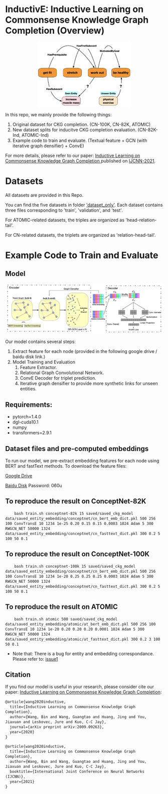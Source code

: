 # InductivE: Inductive Learning on Commonsense Knowledge Graph Completion (Overview)

<p align="center">
<img src="img/1.png" alt="img/1.png" class="center" width="300">
</p>

In this repo, we mainly provide the following things:
1. Original dataset for CKG completion. (CN-100K, CN-82K, ATOMIC)
2. New dataset splits for inducitve CKG completion evaluation. (CN-82K-Ind, ATOMIC-Ind)
3. Example code to train and evaluate. (Textual feature + GCN (with iterative graph densifier) + ConvE)

For more details, please refer to our paper: [Inductive Learning on Commonsense Knowledge Graph Completion ](https://arxiv.org/pdf/2009.09263.pdf) published on [IJCNN-2021](https://www.ijcnn.org/).

# Datasets

All datasets are provided in this Repo. 

You can find the five datasets in folder ['dataset_only'](./dataset_only). Each dataset contains three files corresponding to 'train', 'validation', and 'test'.

For ATOMIC-related datasets, the triples are organized as 'head-relation-tail'.

For CN-related datasets, the triplets are organized as 'relation-head-tail'. 

# Example Code to Train and Evaluate

## Model

<p align="center">
<img src="img/2.png" alt="img/2.png" class="center" width="900">
</p>

Our model contains several steps:
1. Extract feature for each node (provided in the following google drive / baidu disk link.)
2. Model Training and Evaluation 
   1. Feature Extractor.
   2. Relational Graph Convolutional Network.
   3. ConvE Decoder for triplet prediction.
   4. Iterative graph densifier to provide more synthetic links for unseen entities.

## Requirements:
- pytorch=1.4.0
- dgl-cuda10.1
- numpy
- transformers=2.9.1

## Dataset files and pre-computed embeddings

To run our model, we pre-extract embedding features for each node using BERT and fastText methods. To download the feature files:

[Google Drive](https://drive.google.com/drive/folders/1OSKWcv7hmA1oOwcYm4BTKJHX5Zw8OxTF?usp=sharing)

[Baidu Disk](https://pan.baidu.com/s/1LYG0yYpQte42onGNN8AfWw) Password: 060u


## To reproduce the result on ConceptNet-82K

```
    bash train.sh conceptnet-82k 15 saved/saved_ckg_model data/saved_entity_embedding/conceptnet/cn_bert_emb_dict.pkl 500 256 100 ConvTransE 10 1234 1e-25 0.20 0.15 0.15 0.0003 1024 Adam 5 300 RWGCN_NET 50000 1324 data/saved_entity_embedding/conceptnet/cn_fasttext_dict.pkl 300 0.2 5 100 50 0.1
```

## To reproduce the result on ConceptNet-100K

```
    bash train.sh conceptnet-100k 15 saved/saved_ckg_model data/saved_entity_embedding/conceptnet/cn_bert_emb_dict.pkl 500 256 100 ConvTransE 10 1234 1e-20 0.25 0.25 0.25 0.0003 1024 Adam 5 300 RWGCN_NET 50000 1324 data/saved_entity_embedding/conceptnet/cn_fasttext_dict.pkl 300 0.2 5 100 50 0.1
```

## To reproduce the result on ATOMIC

```
    bash train.sh atomic 500 saved/saved_ckg_model data/saved_entity_embedding/atomic/at_bert_emb_dict.pkl 500 256 100 ConvTransE 10 1234 1e-20 0.20 0.20 0.20 0.0001 1024 Adam 5 300 RWGCN_NET 50000 1324 data/saved_entity_embedding/atomic/at_fasttext_dict.pkl 300 0.2 3 100 50 0.1
```

* Note that: There is a bug for entity and embedding correspondance. Please refer to: [issue1](https://github.com/BinWang28/InductivE/issues/1)


## Citation

If you find our model is useful in your research, please consider cite our paper: [Inductive Learning on Commonsense Knowledge Graph Completion](https://arxiv.org/pdf/2009.09263.pdf):

```
@article{wang2020inductive,
  title={Inductive Learning on Commonsense Knowledge Graph Completion},
  author={Wang, Bin and Wang, Guangtao and Huang, Jing and You, Jiaxuan and Leskovec, Jure and Kuo, C-C Jay},
  journal={arXiv preprint arXiv:2009.09263},
  year={2020}
}
```

```
@article{wang2020inductive,
  title={Inductive Learning on Commonsense Knowledge Graph Completion},
  author={Wang, Bin and Wang, Guangtao and Huang, Jing and You, Jiaxuan and Leskovec, Jure and Kuo, C-C Jay},
  booktitle={International Joint Conference on Neural Networks (IJCNN)},
  year={2021}
}
```
